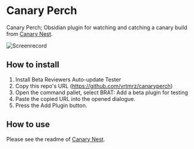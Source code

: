 # Canary Perch

Canary Perch; Obsidian plugin for watching and catching a canary build from [Canary Nest](https://github.com/vrtmrz/canarynest).

![Screenrecord](https://github.com/vrtmrz/canaryperch/assets/45774780/75ac52f1-c718-412b-b2df-ccc3d5cdff52)

## How to install

1. Install Beta Reviewers Auto-update Tester
2. Copy this repo's URL (https://github.com/vrtmrz/canaryperch)
3. Open the command pallet, select BRAT: Add a beta plugin for testing
4. Paste the copied URL into the opened dialogue.
5. Press the Add Plugin button.

## How to use

Please see the readme of [Canary Nest](https://github.com/vrtmrz/canarynest).
